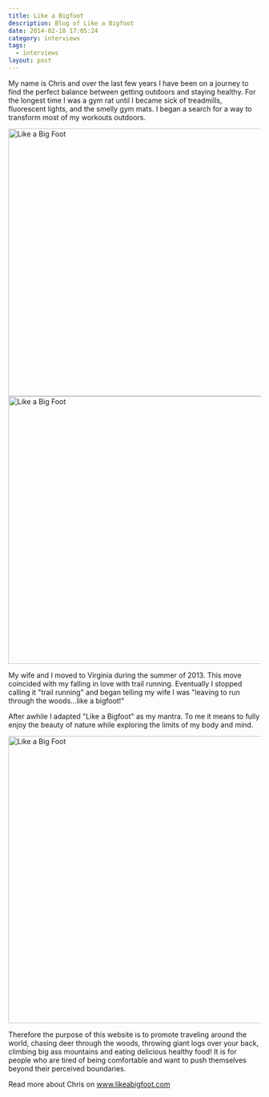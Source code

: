 ```yaml
---
title: Like a Bigfoot
description: Blog of Like a Bigfoot
date: 2014-02-10 17:05:24
category: interviews
tags:
  - interviews
layout: post
---
```

My name is Chris and over the last few years I have been on a journey to find the perfect balance between getting outdoors and staying healthy.  For the longest time I was a gym rat until I became sick of treadmills, fluorescent lights, and the smelly gym mats.  I began a search for a way to transform most of my workouts outdoors. 

<img src="http://farm8.staticflickr.com/7425/12436050875_d804795352_c.jpg" width="800" height="534" alt="Like a Big Foot">
<!--more--><br>

<img src="http://farm4.staticflickr.com/3710/12436532084_14178738a5_c.jpg" width="800" height="534" alt="Like a Big Foot">

My wife and I moved to Virginia during the summer of 2013.  This move coincided with my falling in love with trail running.  Eventually I stopped calling it "trail running" and began telling my wife I was "leaving to run through the woods...like a bigfoot!"

After awhile I adapted "Like a Bigfoot" as my mantra.  To me it means to fully enjoy the beauty of nature while exploring the limits of my body and mind.  

<img src="http://farm8.staticflickr.com/7390/12436052715_6d47252af1_c.jpg" width="800" height="573" alt="Like a Big Foot">

Therefore the purpose of this website is to promote traveling around the world, chasing deer through the woods, throwing giant logs over your back, climbing big ass mountains and eating delicious healthy food!  It is for people who are tired of being comfortable and want to push themselves beyond their perceived boundaries.

Read more about Chris on <a href="http://www.likeabigfoot.com" target="_blank">www.likeabigfoot.com</a>
